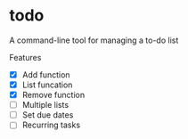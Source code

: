 # todo
A command-line tool for managing a to-do list

Features
- [x] Add function
-[x] List funcation
-[x] Remove function
-[ ] Multiple lists
-[ ] Set due dates
-[ ] Recurring tasks